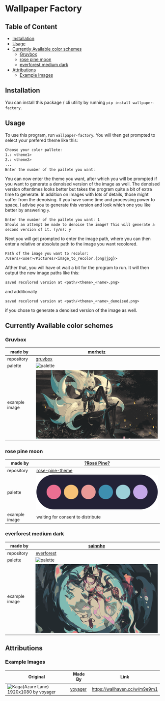 # Wallpaper Factory

## Table of Content

-   [Installation](#Installation)
-   [Usage](#Usage)
-   [Currently Available color schemes](#Currently-Available-color-schemes)
    -   [Gruvbox](#Gruvbox)
    -   [rose pine moon](#rose-pine-moon)
    -   [everforest medium dark](#everforest-medium-dark)
-   [Attributions](#Attributions)
    -   [Example Images](#Example-Images)

## Installation

You can install this package / cli utility by running `pip install wallpaper-factory`.

## Usage

To use this program, run `wallpaper-factory`. You will then get prompted to select your prefered theme like this:

```
Choose your color pallete:
1.: <theme1>
2.: <theme2>
...
Enter the number of the pallete you want:
```

You can now enter the theme you want, after which you will be prompted if you want to generate a denoised version of the image as well. The denoised version oftentimes looks better but takes the program quite a bit of extra time to generate. In addition on images with lots of details, those might suffer from the denoising. If you have some time and processing power to space, I advise you to generate this version and look which one you like better by answering `y`.

```
Enter the number of the pallete you want: 1
Should an attempt be made to denoise the image? This will generate a second version of it. (y/n): y
```

Next you will get prompted to enter the image path, where you can then enter a relative or absolute path to the image you want recolored.

```
Path of the image you want to recolor: /Users/<user>/Pictures/<image_to_recolor.{png|jpg}>
```

Afther that, you will have ot wait a bit for the program to run. It will then output the new image paths like this:

```
saved recolored version at <path/<theme>_<name>.png>
```

and additionally

```
saved recolored version at <path/<theme>_<name>_denoised.png>
```

if you chose to generate a denoised version of the image as well.

## Currently Available color schemes

### Gruvbox

| made by       | [morhetz](https://github.com/morhetz)                                                                                                                                                     |
| ------------- | ----------------------------------------------------------------------------------------------------------------------------------------------------------------------------------------- |
| repository    | [gruvbox](https://github.com/morhetz/gruvbox)                                                                                                                                             |
| palette       | ![palette](https://camo.githubusercontent.com/72015eab40bd7a696e2802810d7519480d51a2fba75f0f873dc23b990eb860f8/687474703a2f2f692e696d6775722e636f6d2f776136363678672e706e67)              |
| example image | ![./assets/gruvbox/gruvbox_dark_medium_wallhaven-m9e9m1.png](https://raw.githubusercontent.com/TheBaum123/wallpaper-factory/main/assets/gruvbox/gruvbox_dark_medium_wallhaven-m9e9m1.png) |

### rose pine moon

| made by       | [?Rosé Pine?](https://rosepinetheme.com/)                                                            |
| ------------- | ---------------------------------------------------------------------------------------------------- |
| repository    | [rose-pine-theme](https://github.com/rose-pine/rose-pine-theme)                                      |
| palette       | ![palette](https://raw.githubusercontent.com/rose-pine/rose-pine-theme/main/assets/palette-moon.png) |
| example image | waiting for consent to distribute                                                                    |

### everforest medium dark

| made by       | [sainnhe](https://github.com/sainnhe)                                                                                                                                                                                         |
| ------------- | ----------------------------------------------------------------------------------------------------------------------------------------------------------------------------------------------------------------------------- |
| repository    | [everforest](https://github.com/sainnhe/everforest)                                                                                                                                                                           |
| palette       | ![palette](https://user-images.githubusercontent.com/58662350/214382352-cd7a4f63-e6ef-4575-82c0-a8b72aa37c0c.png)                                                                                                             |
| example image | ![./assets/everforest_dark_medium/everforest_dark_medium_wallhaven-1pwxv1.png](https://raw.githubusercontent.com/TheBaum123/wallpaper-factory/main/assets/everforest_dark_medium/everforest_dark_medium_wallhaven-1pwxv1.png) |

## Attributions

### Example Images

| Original                                                                                      | Made By                                      | Link                          |
| --------------------------------------------------------------------------------------------- | -------------------------------------------- | ----------------------------- |
| ![Kaga(Azure Lane) 1920x1080 by voyager](https://w.wallhaven.cc/full/m9/wallhaven-m9e9m1.png) | [voyager](https://wallhaven.cc/user/voyager) | https://wallhaven.cc/w/m9e9m1 |

